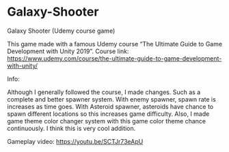 # Galaxy-Shooter
Galaxy Shooter (Udemy course game)

This game made with a famous Udemy course “The Ultimate Guide to Game Development with Unity 2019”.
Course link: https://www.udemy.com/course/the-ultimate-guide-to-game-development-with-unity/
 
Info:

Although I generally followed the course, I made changes. Such as a complete and better spawner system. With enemy spawner, spawn rate is increases as time goes. With Asteroid spawner, asteroids have chance to spawn different locations so this increases game difficulty. Also, I made  game theme color changer system with this game color theme chance continuously. I think this is very cool addition.

Gameplay video: https://youtu.be/SCTJr73eApU
